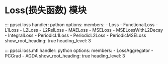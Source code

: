# Loss(损失函数) 模块

::: ppsci.loss
    handler: python
    options:
      members:
        - Loss
        - FunctionalLoss
        - L1Loss
        - L2Loss
        - L2RelLoss
        - MAELoss
        - MSELoss
        - MSELossWithL2Decay
        - IntegralLoss
        - PeriodicL1Loss
        - PeriodicL2Loss
        - PeriodicMSELoss
      show_root_heading: true
      heading_level: 3

::: ppsci.loss.mtl
    handler: python
    options:
      members:
        - LossAggregator
        - PCGrad
        - AGDA
      show_root_heading: true
      heading_level: 3
